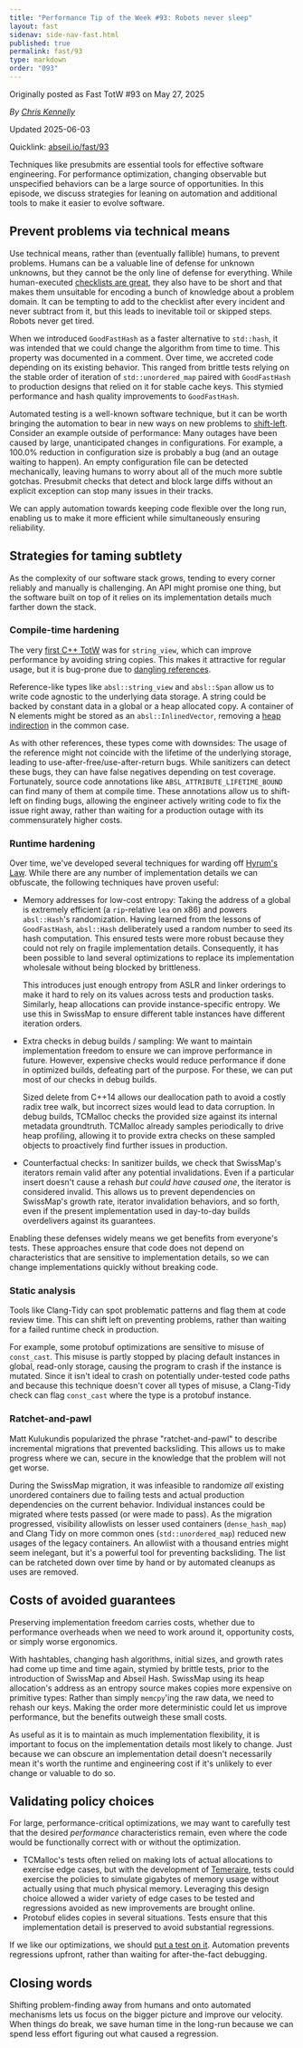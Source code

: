```yaml
---
title: "Performance Tip of the Week #93: Robots never sleep"
layout: fast
sidenav: side-nav-fast.html
published: true
permalink: fast/93
type: markdown
order: "093"
---
```


Originally posted as Fast TotW #93 on May 27, 2025

*By [Chris Kennelly](mailto:ckennelly@google.com)*

Updated 2025-06-03

Quicklink: [abseil.io/fast/93](https://abseil.io/fast/93)


Techniques like presubmits are essential tools for effective software
engineering. For performance optimization, changing observable but unspecified
behaviors can be a large source of opportunities. In this episode, we discuss
strategies for leaning on automation and additional tools to make it easier to
evolve software.

## Prevent problems via technical means

Use technical means, rather than (eventually fallible) humans, to prevent
problems. Humans can be a valuable line of defense for unknown unknowns, but
they cannot be the only line of defense for everything. While human-executed
[checklists are great](https://en.wikipedia.org/wiki/The_Checklist_Manifesto),
they also have to be short and that makes them unsuitable for encoding a bunch
of knowledge about a problem domain. It can be tempting to add to the checklist
after every incident and never subtract from it, but this leads to inevitable
toil or skipped steps. Robots never get tired.

When we introduced `GoodFastHash` as a faster alternative to `std::hash`, it was
intended that we could change the algorithm from time to time. This property was
documented in a comment. Over time, we accreted code depending on its existing
behavior. This ranged from brittle tests relying on the stable order of
iteration of `std::unordered_map` paired with `GoodFastHash` to production
designs that relied on it for stable cache keys. This stymied performance and
hash quality improvements to `GoodFastHash`.

Automated testing is a well-known software technique, but it can be worth
bringing the automation to bear in new ways on new problems to
[shift-left](https://en.wikipedia.org/wiki/Shift-left_testing). Consider an
example outside of performance: Many outages have been caused by large,
unanticipated changes in configurations. For example, a 100.0% reduction in
configuration size is probably a bug (and an outage waiting to happen). An empty
configuration file can be detected mechanically, leaving humans to worry about
all of the much more subtle gotchas. Presubmit checks that detect and block
large diffs without an explicit exception can stop many issues in their tracks.

We can apply automation towards keeping code flexible over the long run,
enabling us to make it more efficient while simultaneously ensuring reliability.

## Strategies for taming subtlety

As the complexity of our software stack grows, tending to every corner reliably
and manually is challenging. An API might promise one thing, but the software
built on top of it relies on its implementation details much farther down the
stack.

### Compile-time hardening

The very [first C++ TotW](/tips/1) was for `string_view`, which can improve
performance by avoiding string copies. This makes it attractive for regular
usage, but it is bug-prone due to [dangling references](/tips/180).

Reference-like types like `absl::string_view` and `absl::Span` allow us to write
code agnostic to the underlying data storage. A string could be backed by
constant data in a global or a heap allocated copy. A container of N elements
might be stored as an `absl::InlinedVector`, removing a
[heap indirection](/fast/83) in the common case.

As with other references, these types come with downsides: The usage of the
reference might not coincide with the lifetime of the underlying storage,
leading to use-after-free/use-after-return bugs. While sanitizers can detect
these bugs, they can have false negatives depending on test coverage.
Fortunately, source code annotations like `ABSL_ATTRIBUTE_LIFETIME_BOUND` can
find many of them at compile time. These annotations allow us to shift-left on
finding bugs, allowing the engineer actively writing code to fix the issue right
away, rather than waiting for a production outage with its commensurately higher
costs.

### Runtime hardening

Over time, we've developed several techniques for warding off
[Hyrum's Law](https://hyrumslaw.com). While there are any number of
implementation details we can obfuscate, the following techniques have proven
useful:

*   Memory addresses for low-cost entropy: Taking the address of a global is
    extremely efficient (a `rip`-relative `lea` on x86) and powers
    `absl::Hash`'s randomization. Having learned from the lessons of
    `GoodFastHash`, `absl::Hash` deliberately used a random number to seed its
    hash computation. This ensured tests were more robust because they could not
    rely on fragile implementation details. Consequently, it has been possible
    to land several optimizations to replace its implementation wholesale
    without being blocked by brittleness.

    This introduces just enough entropy from ASLR and linker orderings to make
    it hard to rely on its values across tests and production tasks. Similarly,
    heap allocations can provide instance-specific entropy. We use this in
    SwissMap to ensure different table instances have different iteration
    orders.

*   Extra checks in debug builds / sampling: We want to maintain implementation
    freedom to ensure we can improve performance in future. However, expensive
    checks would reduce performance if done in optimized builds, defeating part
    of the purpose. For these, we can put most of our checks in debug builds.

    Sized delete from C++14 allows our deallocation path to avoid a costly radix
    tree walk, but incorrect sizes would lead to data corruption. In debug
    builds, TCMalloc checks the provided size against its internal metadata
    groundtruth. TCMalloc already samples periodically to drive heap profiling,
    allowing it to provide extra checks on these sampled objects to proactively
    find further issues in production.

*   Counterfactual checks: In sanitizer builds, we check that SwissMap's
    iterators remain valid after any potential invalidations. Even if a
    particular insert doesn't cause a rehash *but could have caused one*, the
    iterator is considered invalid. This allows us to prevent dependencies on
    SwissMap's growth rate, iterator invalidation behaviors, and so forth, even
    if the present implementation used in day-to-day builds overdelivers against
    its guarantees.

Enabling these defenses widely means we get benefits from everyone's tests.
These approaches ensure that code does not depend on characteristics that are
sensitive to implementation details, so we can change implementations quickly
without breaking code.

### Static analysis

Tools like Clang-Tidy can spot problematic patterns and flag them at code review
time. This can shift left on preventing problems, rather than waiting for a
failed runtime check in production.

For example, some protobuf optimizations are sensitive to misuse of
`const_cast`. This misuse is partly stopped by placing default instances in
global, read-only storage, causing the program to crash if the instance is
mutated. Since it isn't ideal to crash on potentially under-tested code paths
and because this technique doesn't cover all types of misuse, a Clang-Tidy check
can flag `const_cast` where the type is a protobuf instance.

### Ratchet-and-pawl

Matt Kulukundis popularized the phrase "ratchet-and-pawl" to describe
incremental migrations that prevented backsliding. This allows us to make
progress where we can, secure in the knowledge that the problem will not get
worse.

During the SwissMap migration, it was infeasible to randomize *all* existing
unordered containers due to failing tests and actual production dependencies on
the current behavior. Individual instances could be migrated where tests passed
(or were made to pass). As the migration progressed, visibility allowlists on
lesser used containers (`dense_hash_map`) and Clang Tidy on more common ones
(`std::unordered_map`) reduced new usages of the legacy containers. An allowlist
with a thousand entries might seem inelegant, but it's a powerful tool for
preventing backsliding. The list can be ratcheted down over time by hand or by
automated cleanups as uses are removed.

## Costs of avoided guarantees

Preserving implementation freedom carries costs, whether due to performance
overheads when we need to work around it, opportunity costs, or simply worse
ergonomics.

With hashtables, changing hash algorithms, initial sizes, and growth rates had
come up time and time again, stymied by brittle tests, prior to the introduction
of SwissMap and Abseil Hash. SwissMap using its heap allocation's address as an
entropy source makes copies more expensive on primitive types: Rather than
simply `memcpy`'ing the raw data, we need to rehash our keys. Making the order
more deterministic could let us improve performance, but the benefits outweigh
these small costs.

As useful as it is to maintain as much implementation flexibility, it is
important to focus on the implementation details most likely to change. Just
because we can obscure an implementation detail doesn't necessarily mean it's
worth the runtime and engineering cost if it's unlikely to ever change or
valuable to do so.

## Validating policy choices

For large, performance-critical optimizations, we may want to carefully test
that the desired *performance* characteristics remain, even where the code would
be functionally correct with or without the optimization.

*   TCMalloc's tests often relied on making lots of actual allocations to
    exercise edge cases, but with the development of
    [Temeraire](https://storage.googleapis.com/gweb-research2023-media/pubtools/6170.pdf),
    tests could exercise the policies to simulate gigabytes of memory usage
    without actually using that much physical memory. Leveraging this design
    choice allowed a wider variety of edge cases to be tested and regressions
    avoided as new improvements are brought online.
*   Protobuf elides copies in several situations. Tests ensure that this
    implementation detail is preserved to avoid substantial regressions.

If we like our optimizations, we should
[put a test on it](https://abseil.io/resources/swe-book/html/ch11.html).
Automation prevents regressions upfront, rather than waiting for after-the-fact
debugging.

## Closing words

Shifting problem-finding away from humans and onto automated mechanisms lets us
focus on the bigger picture and improve our velocity. When things do break, we
save human time in the long-run because we can spend less effort figuring out
what caused a regression.
